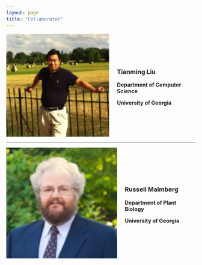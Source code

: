 ```yaml
---
layout: page
title: "Collaborator"
---
```


<div class="team-member" style="display: flex; align-items: center;">
    <img src="/assets/Collaborators/TM_L.png" alt="TM_L" style="width: 300px;">
    <div class="description" style="margin-left: 20px;">
        <h3>Tianming Liu</h3>
        <p><b>Department of Computer Science</b></p>
        <p><b>University of Georgia</b></p>
    </div>
</div>

***
<div class="team-member" style="display: flex; align-items: center;">
    <img src="/assets/Collaborators/russell_malmberg.png" alt="TM_L" style="width: 300px;">
    <div class="description" style="margin-left: 20px;">
        <h3>Russell Malmberg</h3>
        <p><b>Department of Plant Biology</b></p>
        <p><b>University of Georgia</b></p>
    </div>
</div>
